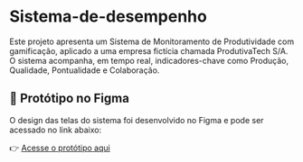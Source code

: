 # Sistema-de-desempenho

Este projeto apresenta um Sistema de Monitoramento de Produtividade com gamificação, aplicado a uma empresa fictícia chamada ProdutivaTech S/A. 
O sistema acompanha, em tempo real, indicadores-chave como Produção, Qualidade, Pontualidade e Colaboração.

## 🎨 Protótipo no Figma
O design das telas do sistema foi desenvolvido no Figma e pode ser acessado no link abaixo:

👉 [Acesse o protótipo aqui](https://www.figma.com/design/nm9GJIzRYwBD4g1I3jRtmf/Figma-tela-App-funcionario?node-id=27-2&p=f&t=jL5h8mj7oLb4vNZq-0)


